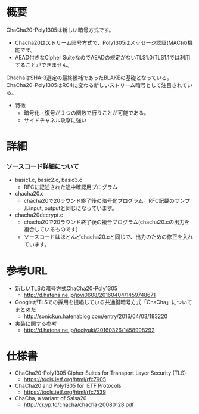 # 概要
ChaCha20-Poly1305は新しい暗号方式です。
- Chacha20はストリーム暗号方式で、Poly1305はメッセージ認証(MAC)の機能です。
- AEAD付きなCipher SuiteなのでAEADの規定がないTLS1.0/TLS1.1では利用することができません。

ChachaはSHA-3選定の最終候補であったBLAKEの基礎となっている。
ChaCha20-Poly1305はRC4に変わる新しいストリーム暗号として注目されている。

- 特徴
  - 暗号化・復号が１つの関数で行うことが可能である。
  - サイドチャネル攻撃に強い

# 詳細

### ソースコード詳細について
- basic1.c, basic2.c, basic3.c
  - RFCに記述された途中確認用プログラム
- chacha20.c
  - chacha20で20ラウンド終了後の暗号化プログラム。RFC記載のサンプルinput, outputと同じになっています。
- chacha20decrypt.c
  - chacha20で20ラウンド終了後の複合プログラム(chacha20.cの出力を複合しているものです)
  - ソースコードはほとんどchacha20.cと同じで、出力のための修正を入れています。


# 参考URL
- 新しいTLSの暗号方式ChaCha20-Poly1305
  - http://d.hatena.ne.jp/jovi0608/20160404/1459748671
- GoogleがTLSでの採用を提唱している共通鍵暗号方式「ChaCha」についてまとめた
  - http://sonickun.hatenablog.com/entry/2016/04/03/183220
- 実装に関する参考
  - http://d.hatena.ne.jp/tociyuki/20160326/1458998292

# 仕様書
- ChaCha20-Poly1305 Cipher Suites for Transport Layer Security (TLS)
  - https://tools.ietf.org/html/rfc7905
- ChaCha20 and Poly1305 for IETF Protocols
  - https://tools.ietf.org/html/rfc7539
- ChaCha, a variant of Salsa20
  - http://cr.yp.to/chacha/chacha-20080128.pdf
